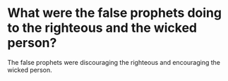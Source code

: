 # What were the false prophets doing to the righteous and the wicked person?

The false prophets were discouraging the righteous and encouraging the wicked person.
